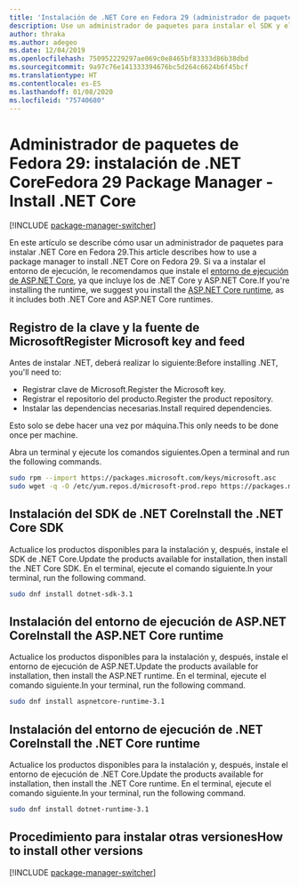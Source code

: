 ```yaml
---
title: 'Instalación de .NET Core en Fedora 29 (administrador de paquetes): .NET Core'
description: Use un administrador de paquetes para instalar el SDK y el entorno de ejecución de .NET Core en Fedora 29.
author: thraka
ms.author: adegeo
ms.date: 12/04/2019
ms.openlocfilehash: 750952229297ae069c0e8465bf83333d86b38dbd
ms.sourcegitcommit: 9a97c76e141333394676bc5d264c6624b6f45bcf
ms.translationtype: HT
ms.contentlocale: es-ES
ms.lasthandoff: 01/08/2020
ms.locfileid: "75740680"
---
```

# <a name="fedora-29-package-manager---install-net-core"></a><span data-ttu-id="96ecc-103">Administrador de paquetes de Fedora 29: instalación de .NET Core</span><span class="sxs-lookup"><span data-stu-id="96ecc-103">Fedora 29 Package Manager - Install .NET Core</span></span>

[!INCLUDE [package-manager-switcher](./includes/package-manager-switcher.md)]

<span data-ttu-id="96ecc-104">En este artículo se describe cómo usar un administrador de paquetes para instalar .NET Core en Fedora 29.</span><span class="sxs-lookup"><span data-stu-id="96ecc-104">This article describes how to use a package manager to install .NET Core on Fedora 29.</span></span> <span data-ttu-id="96ecc-105">Si va a instalar el entorno de ejecución, le recomendamos que instale el [entorno de ejecución de ASP.NET Core](#install-the-aspnet-core-runtime), ya que incluye los de .NET Core y ASP.NET Core.</span><span class="sxs-lookup"><span data-stu-id="96ecc-105">If you're installing the runtime, we suggest you install the [ASP.NET Core runtime](#install-the-aspnet-core-runtime), as it includes both .NET Core and ASP.NET Core runtimes.</span></span>

## <a name="register-microsoft-key-and-feed"></a><span data-ttu-id="96ecc-106">Registro de la clave y la fuente de Microsoft</span><span class="sxs-lookup"><span data-stu-id="96ecc-106">Register Microsoft key and feed</span></span>

<span data-ttu-id="96ecc-107">Antes de instalar .NET, deberá realizar lo siguiente:</span><span class="sxs-lookup"><span data-stu-id="96ecc-107">Before installing .NET, you'll need to:</span></span>

- <span data-ttu-id="96ecc-108">Registrar clave de Microsoft.</span><span class="sxs-lookup"><span data-stu-id="96ecc-108">Register the Microsoft key.</span></span>
- <span data-ttu-id="96ecc-109">Registrar el repositorio del producto.</span><span class="sxs-lookup"><span data-stu-id="96ecc-109">Register the product repository.</span></span>
- <span data-ttu-id="96ecc-110">Instalar las dependencias necesarias.</span><span class="sxs-lookup"><span data-stu-id="96ecc-110">Install required dependencies.</span></span>

<span data-ttu-id="96ecc-111">Esto solo se debe hacer una vez por máquina.</span><span class="sxs-lookup"><span data-stu-id="96ecc-111">This only needs to be done once per machine.</span></span>

<span data-ttu-id="96ecc-112">Abra un terminal y ejecute los comandos siguientes.</span><span class="sxs-lookup"><span data-stu-id="96ecc-112">Open a terminal and run the following commands.</span></span>

```bash
sudo rpm --import https://packages.microsoft.com/keys/microsoft.asc
sudo wget -q -O /etc/yum.repos.d/microsoft-prod.repo https://packages.microsoft.com/config/fedora/29/prod.repo
```

## <a name="install-the-net-core-sdk"></a><span data-ttu-id="96ecc-113">Instalación del SDK de .NET Core</span><span class="sxs-lookup"><span data-stu-id="96ecc-113">Install the .NET Core SDK</span></span>

<span data-ttu-id="96ecc-114">Actualice los productos disponibles para la instalación y, después, instale el SDK de .NET Core.</span><span class="sxs-lookup"><span data-stu-id="96ecc-114">Update the products available for installation, then install the .NET Core SDK.</span></span> <span data-ttu-id="96ecc-115">En el terminal, ejecute el comando siguiente.</span><span class="sxs-lookup"><span data-stu-id="96ecc-115">In your terminal, run the following command.</span></span>

```bash
sudo dnf install dotnet-sdk-3.1
```

## <a name="install-the-aspnet-core-runtime"></a><span data-ttu-id="96ecc-116">Instalación del entorno de ejecución de ASP.NET Core</span><span class="sxs-lookup"><span data-stu-id="96ecc-116">Install the ASP.NET Core runtime</span></span>

<span data-ttu-id="96ecc-117">Actualice los productos disponibles para la instalación y, después, instale el entorno de ejecución de ASP.NET.</span><span class="sxs-lookup"><span data-stu-id="96ecc-117">Update the products available for installation, then install the ASP.NET runtime.</span></span> <span data-ttu-id="96ecc-118">En el terminal, ejecute el comando siguiente.</span><span class="sxs-lookup"><span data-stu-id="96ecc-118">In your terminal, run the following command.</span></span>

```bash
sudo dnf install aspnetcore-runtime-3.1
```

## <a name="install-the-net-core-runtime"></a><span data-ttu-id="96ecc-119">Instalación del entorno de ejecución de .NET Core</span><span class="sxs-lookup"><span data-stu-id="96ecc-119">Install the .NET Core runtime</span></span>

<span data-ttu-id="96ecc-120">Actualice los productos disponibles para la instalación y, después, instale el entorno de ejecución de .NET Core.</span><span class="sxs-lookup"><span data-stu-id="96ecc-120">Update the products available for installation, then install the .NET Core runtime.</span></span> <span data-ttu-id="96ecc-121">En el terminal, ejecute el comando siguiente.</span><span class="sxs-lookup"><span data-stu-id="96ecc-121">In your terminal, run the following command.</span></span>

```bash
sudo dnf install dotnet-runtime-3.1
```

## <a name="how-to-install-other-versions"></a><span data-ttu-id="96ecc-122">Procedimiento para instalar otras versiones</span><span class="sxs-lookup"><span data-stu-id="96ecc-122">How to install other versions</span></span>

[!INCLUDE [package-manager-switcher](./includes/package-manager-heading-hack-pkgname.md)]
